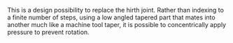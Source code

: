 This is a design possibility to replace the hirth joint. Rather than indexing to a finite number of steps, using a low angled tapered part that mates into another much like a machine tool taper, it is possible to concentrically apply pressure to prevent rotation.
